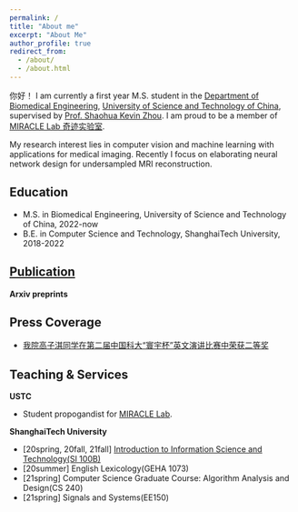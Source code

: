```yaml
---
permalink: /
title: "About me"
excerpt: "About Me"
author_profile: true
redirect_from: 
  - /about/
  - /about.html
---
```


你好！ I am currently a first year M.S. student in the [Department of Biomedical Engineering](http://bme.ustc.edu.cn/), [University of Science and Technology of China](https://www.ustc.edu.cn/index.htm), supervised by [Prof. Shaohua Kevin Zhou](http://bme.ustc.edu.cn/2021/1115/c28129a532912/page.htm). I am proud to be a member of [MIRACLE Lab 奇迹实验室](https://miracle.ustc.edu.cn/main.htm).

My research interest lies in computer vision and machine learning with applications for medical imaging. Recently I focus on elaborating neural network design for undersampled MRI reconstruction.

Education
---
* M.S. in Biomedical Engineering, University of Science and Technology of China, 2022-now
* B.E. in Computer Science and Technology, ShanghaiTech University, 2018-2022


[Publication](publications.md)
------
**Arxiv preprints**




Press Coverage
---
* [我院高子淇同学在第二届中国科大“寰宇杯”英文演讲比赛中荣获二等奖](http://bme.ustc.edu.cn/2022/1223/c32532a589164/page.htm)


Teaching & Services
---
**USTC**
  * Student propogandist for [MIRACLE Lab](https://miracle.ustc.edu.cn/main.htm).


**ShanghaiTech University**
  * [20spring, 20fall, 21fall] [Introduction to Information Science and Technology(SI 100B)](https://sist.shanghaitech.edu.cn/2022/0820/c2858a779948/page.htm)
  * [20summer] English Lexicology(GEHA 1073)
  * [21spring] Computer Science Graduate Course: Algorithm Analysis and Design(CS 240)
  * [21spring] Signals and Systems(EE150) 


